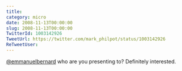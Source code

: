 ```yaml
---
title: 
category: micro
date: 2008-11-13T00:00:00
slug: 2008-11-13T00:00:00
TwitterId: 1003142926
TweetUrl: https://twitter.com/mark_philpot/status/1003142926
ReTweetUser: 
---
```


[@emmanuelbernard](https://twitter.com/emmanuelbernard) who are you presenting to?  Definitely interested.